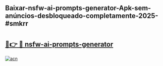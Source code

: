 ## Baixar-nsfw-ai-prompts-generator-Apk-sem-anúncios-desbloqueado-completamente-2025-#smkrr

# <h2><a href="https://ainizakaria.my?title=nsfw-ai-prompts-generator&ref=22M">🔗👉 🔴 nsfw-ai-prompts-generator</a></h2>

[![acn](https://github.com/user-attachments/assets/0f9c940e-d8b0-45ae-aac7-cd30a18b3e1c)](https://ainizakaria.my?title=nsfw-ai-prompts-generator&ref=22M)

